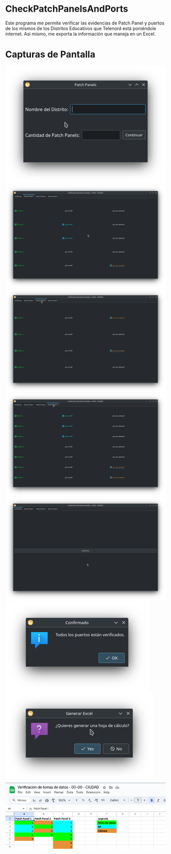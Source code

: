 # CheckPatchPanelsAndPorts
Este programa me permite verificar las evidencias de Patch Panel y puertos de los mismos de los Distritos Educativos que Telenord está poniéndole internet. Así mismo, me exporta la información que maneja en un Excel.

# Capturas de Pantalla
![](Screenshots/MainPage.png)
![](Screenshots/PP1.png)
![](Screenshots/PP2.png)
![](Screenshots/PP3.png)
![](Screenshots/ConfirmPage.png)
![](Screenshots/ConfirmMessage.png)
![](Screenshots/ExcelQuestion.png)
![](Screenshots/ExportedExcel.png)
